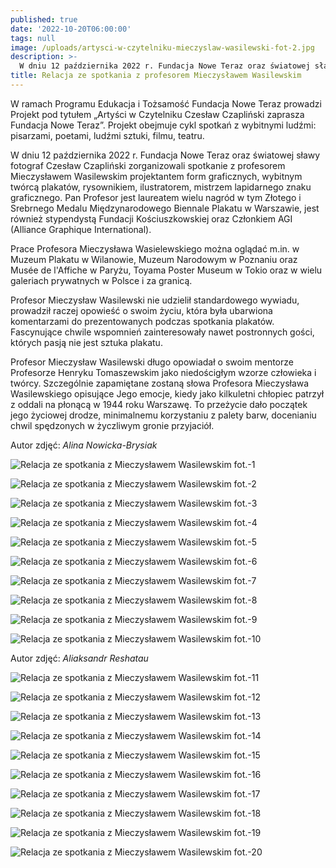 ```yaml
---
published: true
date: '2022-10-20T06:00:00'
tags: null
image: /uploads/artysci-w-czytelniku-mieczyslaw-wasilewski-fot-2.jpg
description: >-
  W dniu 12 października 2022 r. Fundacja Nowe Teraz oraz światowej sławy fotograf Czesław Czapliński zorganizowali spotkanie z profesorem Mieczysławem Wasilewskim. 
title: Relacja ze spotkania z profesorem Mieczysławem Wasilewskim
---
```


W ramach Programu Edukacja i Tożsamość Fundacja Nowe Teraz prowadzi Projekt pod tytułem „Artyści w Czytelniku Czesław Czapliński zaprasza Fundacja Nowe Teraz”. Projekt obejmuje cykl spotkań z wybitnymi ludźmi: pisarzami, poetami, ludźmi sztuki, filmu, teatru.

W dniu 12 października 2022 r. Fundacja  Nowe Teraz oraz światowej sławy fotograf Czesław Czapliński zorganizowali spotkanie z profesorem Mieczysławem Wasilewskim projektantem form graficznych, wybitnym twórcą plakatów, rysownikiem, ilustratorem, mistrzem lapidarnego znaku graficznego. Pan Profesor jest laureatem wielu nagród w tym Złotego i Srebrnego Medalu Międzynarodowego Biennale Plakatu w Warszawie, jest również stypendystą Fundacji Kościuszkowskiej oraz Członkiem AGI (Alliance Graphique International). 

Prace Profesora Mieczysława Wasielewskiego można oglądać m.in. w Muzeum Plakatu w Wilanowie, Muzeum Narodowym w Poznaniu oraz Musée de l'Affiche w Paryżu, Toyama Poster Museum w Tokio oraz w wielu galeriach prywatnych w Polsce i za granicą. 

Profesor Mieczysław Wasilewski nie udzielił standardowego wywiadu, prowadził raczej opowieść o swoim życiu, która była ubarwiona komentarzami do prezentowanych podczas spotkania plakatów. Fascynujące chwile wspomnień zainteresowały nawet postronnych gości, których pasją nie jest sztuka plakatu. 

Profesor Mieczysław Wasilewski długo opowiadał o swoim mentorze Profesorze Henryku Tomaszewskim jako niedościgłym wzorze człowieka i twórcy. Szczególnie zapamiętane zostaną słowa Profesora Mieczysława Wasilewskiego opisujące Jego emocje, kiedy jako kilkuletni chłopiec patrzył z oddali na płonącą w 1944 roku Warszawę. To przeżycie dało początek jego życiowej drodze, minimalnemu korzystaniu z palety barw, docenianiu chwil spędzonych w życzliwym gronie przyjaciół.

<div class="mt-5 mb-5">Autor zdjęć: <em>Alina Nowicka-Brysiak</em></div>

![Relacja ze spotkania z Mieczysławem Wasilewskim fot.-1](/uploads/artysci-w-czytelniku-mieczyslaw-wasilewski-fot-1.jpg)

![Relacja ze spotkania z Mieczysławem Wasilewskim fot.-2](/uploads/artysci-w-czytelniku-mieczyslaw-wasilewski-fot-2.jpg)

![Relacja ze spotkania z Mieczysławem Wasilewskim fot.-3](/uploads/artysci-w-czytelniku-mieczyslaw-wasilewski-fot-3.jpg)

![Relacja ze spotkania z Mieczysławem Wasilewskim fot.-4](/uploads/artysci-w-czytelniku-mieczyslaw-wasilewski-fot-4.jpg)

![Relacja ze spotkania z Mieczysławem Wasilewskim fot.-5](/uploads/artysci-w-czytelniku-mieczyslaw-wasilewski-fot-5.jpg)

![Relacja ze spotkania z Mieczysławem Wasilewskim fot.-6](/uploads/artysci-w-czytelniku-mieczyslaw-wasilewski-fot-6.jpg)

![Relacja ze spotkania z Mieczysławem Wasilewskim fot.-7](/uploads/artysci-w-czytelniku-mieczyslaw-wasilewski-fot-7.jpg)

![Relacja ze spotkania z Mieczysławem Wasilewskim fot.-8](/uploads/artysci-w-czytelniku-mieczyslaw-wasilewski-fot-8.jpg)

![Relacja ze spotkania z Mieczysławem Wasilewskim fot.-9](/uploads/artysci-w-czytelniku-mieczyslaw-wasilewski-fot-9.jpg)

![Relacja ze spotkania z Mieczysławem Wasilewskim fot.-10](/uploads/artysci-w-czytelniku-mieczyslaw-wasilewski-fot-10.jpg)


<div class="mt-8 mb-5">Autor zdjęć: <em>Aliaksandr Reshatau</em></div>

![Relacja ze spotkania z Mieczysławem Wasilewskim fot.-11](/uploads/artysci-w-czytelniku-mieczyslaw-wasilewski-fot-11.jpg)

![Relacja ze spotkania z Mieczysławem Wasilewskim fot.-12](/uploads/artysci-w-czytelniku-mieczyslaw-wasilewski-fot-12.jpg)

![Relacja ze spotkania z Mieczysławem Wasilewskim fot.-13](/uploads/artysci-w-czytelniku-mieczyslaw-wasilewski-fot-13.jpg)

![Relacja ze spotkania z Mieczysławem Wasilewskim fot.-14](/uploads/artysci-w-czytelniku-mieczyslaw-wasilewski-fot-14.jpg)

![Relacja ze spotkania z Mieczysławem Wasilewskim fot.-15](/uploads/artysci-w-czytelniku-mieczyslaw-wasilewski-fot-15.jpg)

![Relacja ze spotkania z Mieczysławem Wasilewskim fot.-16](/uploads/artysci-w-czytelniku-mieczyslaw-wasilewski-fot-16.jpg)

![Relacja ze spotkania z Mieczysławem Wasilewskim fot.-17](/uploads/artysci-w-czytelniku-mieczyslaw-wasilewski-fot-17.jpg)

![Relacja ze spotkania z Mieczysławem Wasilewskim fot.-18](/uploads/artysci-w-czytelniku-mieczyslaw-wasilewski-fot-18.jpg)

![Relacja ze spotkania z Mieczysławem Wasilewskim fot.-19](/uploads/artysci-w-czytelniku-mieczyslaw-wasilewski-fot-19.jpg)

![Relacja ze spotkania z Mieczysławem Wasilewskim fot.-20](/uploads/artysci-w-czytelniku-mieczyslaw-wasilewski-fot-20.jpg)